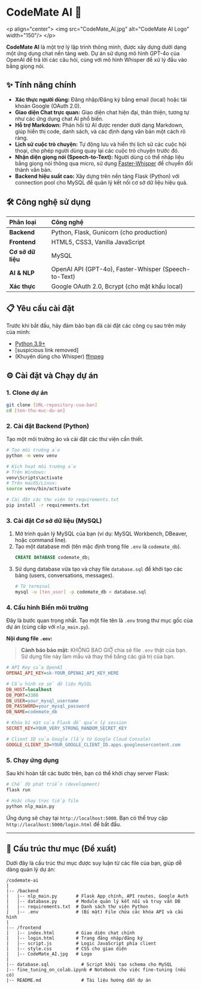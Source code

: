 # CodeMate AI 🤖

\<p align="center"\>
\<img src="CodeMate\_AI.jpg" alt="CodeMate AI Logo" width="150"/\>
\</p\>

**CodeMate AI** là một trợ lý lập trình thông minh, được xây dựng dưới dạng một ứng dụng chat nền tảng web. Dự án sử dụng mô hình GPT-4o của OpenAI để trả lời các câu hỏi, cùng với mô hình Whisper để xử lý đầu vào bằng giọng nói.

## ✨ Tính năng chính

  * **Xác thực người dùng:** Đăng nhập/Đăng ký bằng email (local) hoặc tài khoản Google (OAuth 2.0).
  * **Giao diện Chat trực quan:** Giao diện chat hiện đại, thân thiện, tương tự như các ứng dụng chat AI phổ biến.
  * **Hỗ trợ Markdown:** Phản hồi từ AI được render dưới dạng Markdown, giúp hiển thị code, danh sách, và các định dạng văn bản một cách rõ ràng.
  * **Lịch sử cuộc trò chuyện:** Tự động lưu và hiển thị lịch sử các cuộc hội thoại, cho phép người dùng quay lại các cuộc trò chuyện trước đó.
  * **Nhận diện giọng nói (Speech-to-Text):** Người dùng có thể nhập liệu bằng giọng nói thông qua micro, sử dụng [Faster-Whisper](https://github.com/SYSTRAN/faster-whisper) để chuyển đổi thành văn bản.
  * **Backend hiệu suất cao:** Xây dựng trên nền tảng Flask (Python) với connection pool cho MySQL để quản lý kết nối cơ sở dữ liệu hiệu quả.

## 🛠️ Công nghệ sử dụng

| Phân loại | Công nghệ |
| :--- | :--- |
| **Backend** | Python, Flask, Gunicorn (cho production) |
| **Frontend** | HTML5, CSS3, Vanilla JavaScript |
| **Cơ sở dữ liệu** | MySQL |
| **AI & NLP** | OpenAI API (GPT-4o), Faster-Whisper (Speech-to-Text) |
| **Xác thực** | Google OAuth 2.0, Bcrypt (cho mật khẩu local) |

## 📋 Yêu cầu cài đặt

Trước khi bắt đầu, hãy đảm bảo bạn đã cài đặt các công cụ sau trên máy của mình:

  * [Python 3.9+](https://www.python.org/)
  * [suspicious link removed]
  * (Khuyên dùng cho Whisper) [ffmpeg](https://ffmpeg.org/download.html)

## ⚙️ Cài đặt và Chạy dự án

### 1\. Clone dự án

```bash
git clone [URL-repository-cua-ban]
cd [ten-thu-muc-du-an]
```

### 2\. Cài đặt Backend (Python)

Tạo một môi trường ảo và cài đặt các thư viện cần thiết.

```bash
# Tạo môi trường ảo
python -m venv venv

# Kích hoạt môi trường ảo
# Trên Windows:
venv\Scripts\activate
# Trên macOS/Linux:
source venv/bin/activate

# Cài đặt các thư viện từ requirements.txt
pip install -r requirements.txt
```

### 3\. Cài đặt Cơ sở dữ liệu (MySQL)

1.  Mở trình quản lý MySQL của bạn (ví dụ: MySQL Workbench, DBeaver, hoặc command line).
2.  Tạo một database mới (tên mặc định trong file `.env` là `codemate_db`).
    ```sql
    CREATE DATABASE codemate_db;
    ```
3.  Sử dụng database vừa tạo và chạy file `database.sql` để khởi tạo các bảng (users, conversations, messages).
    ```bash
    # Từ terminal
    mysql -u [ten_user] -p codemate_db < database.sql
    ```

### 4\. Cấu hình Biến môi trường

Đây là bước quan trọng nhất. Tạo một file tên là `.env` trong thư mục gốc của dự án (cùng cấp với `nlp_main.py`).

**Nội dung file `.env`:**

> **Cảnh báo bảo mật:** KHÔNG BAO GIỜ chia sẻ file `.env` thật của bạn. Sử dụng file này làm mẫu và thay thế bằng các giá trị của bạn.

```ini
# API Key của OpenAI
OPENAI_API_KEY=sk-YOUR_OPENAI_API_KEY_HERE

# Cấu hình cơ sở dữ liệu MySQL
DB_HOST=localhost
DB_PORT=3306
DB_USER=your_mysql_username
DB_PASSWORD=your_mysql_password
DB_NAME=codemate_db

# Khóa bí mật của Flask để quản lý session
SECRET_KEY=YOUR_VERY_STRONG_RANDOM_SECRET_KEY

# Client ID của Google (lấy từ Google Cloud Console)
GOOGLE_CLIENT_ID=YOUR_GOOGLE_CLIENT_ID.apps.googleusercontent.com
```

### 5\. Chạy ứng dụng

Sau khi hoàn tất các bước trên, bạn có thể khởi chạy server Flask:

```bash
# Chế độ phát triển (development)
flask run

# Hoặc chạy trực tiếp file
python nlp_main.py
```

Ứng dụng sẽ chạy tại `http://localhost:5000`. Bạn có thể truy cập `http://localhost:5000/login.html` để bắt đầu.

-----

## 🌳 Cấu trúc thư mục (Đề xuất)

Dưới đây là cấu trúc thư mục được suy luận từ các file của bạn, giúp dễ dàng quản lý dự án:

```
/codemate-ai
|
|-- /backend
|   |-- nlp_main.py       # Flask App chính, API routes, Google Auth
|   |-- database.py       # Module quản lý kết nối và truy vấn DB
|   |-- requirements.txt  # Danh sách thư viện Python
|   |-- .env              # (Bí mật) File chứa các khóa API và cấu hình
|
|-- /frontend
|   |-- index.html        # Giao diện chat chính
|   |-- login.html        # Trang đăng nhập/đăng ký
|   |-- script.js         # Logic JavaScript phía client
|   |-- style.css         # CSS cho giao diện
|   |-- CodeMate_AI.jpg   # Logo
|
|-- database.sql            # Script khởi tạo schema cho MySQL
|-- fine_tuning_on_colab.ipynb # Notebook cho việc fine-tuning (nếu có)
|-- README.md               # Tài liệu hướng dẫn dự án
```